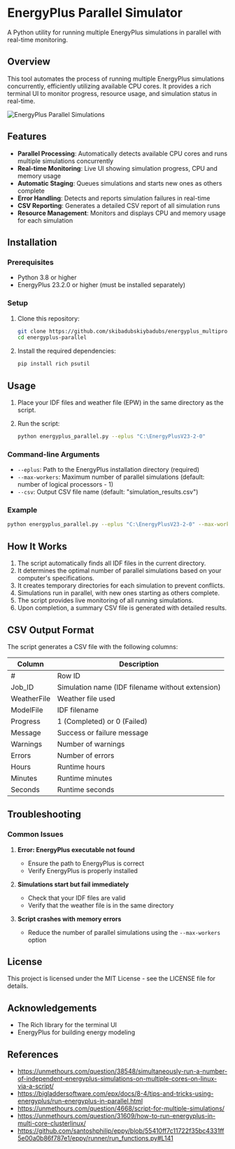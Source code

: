 # EnergyPlus Parallel Simulator

A Python utility for running multiple EnergyPlus simulations in parallel with real-time monitoring.

## Overview

This tool automates the process of running multiple EnergyPlus simulations concurrently, efficiently utilizing available CPU cores. It provides a rich terminal UI to monitor progress, resource usage, and simulation status in real-time.

![EnergyPlus Parallel Simulations](https://raw.githubusercontent.com/skibadubskiybadubs/energyplus_multiprocessing/main/img.png)

## Features

- **Parallel Processing**: Automatically detects available CPU cores and runs multiple simulations concurrently
- **Real-time Monitoring**: Live UI showing simulation progress, CPU and memory usage
- **Automatic Staging**: Queues simulations and starts new ones as others complete
- **Error Handling**: Detects and reports simulation failures in real-time
- **CSV Reporting**: Generates a detailed CSV report of all simulation runs
- **Resource Management**: Monitors and displays CPU and memory usage for each simulation

## Installation

### Prerequisites

- Python 3.8 or higher
- EnergyPlus 23.2.0 or higher (must be installed separately)

### Setup

1. Clone this repository:
   ```bash
   git clone https://github.com/skibadubskiybadubs/energyplus_multiprocessing.git
   cd energyplus-parallel
   ```

2. Install the required dependencies:
   ```bash
   pip install rich psutil
   ```

## Usage

1. Place your IDF files and weather file (EPW) in the same directory as the script.

2. Run the script:
   ```bash
   python energyplus_parallel.py --eplus "C:\EnergyPlusV23-2-0"
   ```

### Command-line Arguments

- `--eplus`: Path to the EnergyPlus installation directory (required)
- `--max-workers`: Maximum number of parallel simulations (default: number of logical processors - 1)
- `--csv`: Output CSV file name (default: "simulation_results.csv")

### Example

```bash
python energyplus_parallel.py --eplus "C:\EnergyPlusV23-2-0" --max-workers 6 --csv "results.csv"
```

## How It Works

1. The script automatically finds all IDF files in the current directory.
2. It determines the optimal number of parallel simulations based on your computer's specifications.
3. It creates temporary directories for each simulation to prevent conflicts.
4. Simulations run in parallel, with new ones starting as others complete.
5. The script provides live monitoring of all running simulations.
6. Upon completion, a summary CSV file is generated with detailed results.

## CSV Output Format

The script generates a CSV file with the following columns:

| Column | Description |
|--------|-------------|
| # | Row ID |
| Job_ID | Simulation name (IDF filename without extension) |
| WeatherFile | Weather file used |
| ModelFile | IDF filename |
| Progress | 1 (Completed) or 0 (Failed) |
| Message | Success or failure message |
| Warnings | Number of warnings |
| Errors | Number of errors |
| Hours | Runtime hours |
| Minutes | Runtime minutes |
| Seconds | Runtime seconds |

## Troubleshooting

### Common Issues

1. **Error: EnergyPlus executable not found**
   - Ensure the path to EnergyPlus is correct
   - Verify EnergyPlus is properly installed

2. **Simulations start but fail immediately**
   - Check that your IDF files are valid
   - Verify that the weather file is in the same directory

3. **Script crashes with memory errors**
   - Reduce the number of parallel simulations using the `--max-workers` option

## License

This project is licensed under the MIT License - see the LICENSE file for details.

## Acknowledgements

- The Rich library for the terminal UI
- EnergyPlus for building energy modeling

## References
- https://unmethours.com/question/38548/simultaneously-run-a-number-of-independent-energyplus-simulations-on-multiple-cores-on-linux-via-a-script/
- https://bigladdersoftware.com/epx/docs/8-4/tips-and-tricks-using-energyplus/run-energyplus-in-parallel.html
- https://unmethours.com/question/4668/script-for-multiple-simulations/
- https://unmethours.com/question/31609/how-to-run-energyplus-in-multi-core-clusterlinux/
- https://github.com/santoshphilip/eppy/blob/55410ff7c11722f35bc4331ff5e00a0b86f787e1/eppy/runner/run_functions.py#L141

